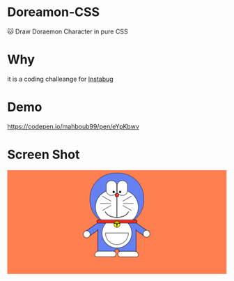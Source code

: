 # Doreamon-CSS
🐱 Draw Doraemon Character in pure CSS


# Why
it is a coding challeange for <a href = "https://instabug-intern-website.instabug-dev.com">Instabug</a>


# Demo 
https://codepen.io/mahboub99/pen/eYpKbwv

# Screen Shot

<img src="./images/Demo.png" ></img>

